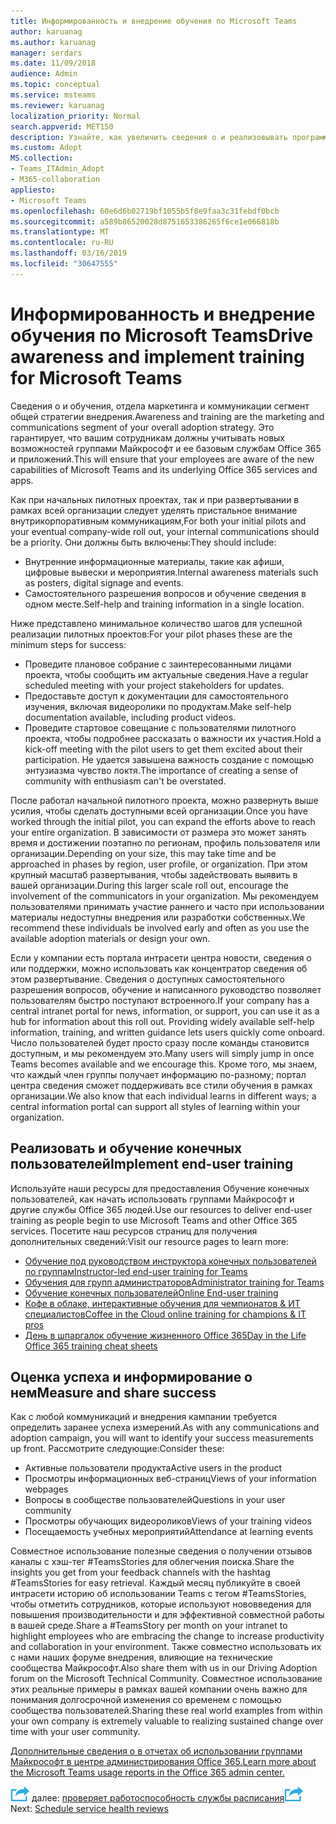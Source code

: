 ```yaml
---
title: Информированность и внедрение обучения по Microsoft Teams
author: karuanag
ms.author: karuanag
manager: serdars
ms.date: 11/09/2018
audience: Admin
ms.topic: conceptual
ms.service: msteams
ms.reviewer: karuanag
localization_priority: Normal
search.appverid: MET150
description: Узнайте, как увеличить сведения о и реализовывать программы обучения для внедрения группами Майкрософт.
ms.custom: Adopt
MS.collection:
- Teams_ITAdmin_Adopt
- M365-collaboration
appliesto:
- Microsoft Teams
ms.openlocfilehash: 60e6d6b02719bf1055b5f8e9faa3c31febdf0bcb
ms.sourcegitcommit: a589b86520028d8751653386265f6ce1e066818b
ms.translationtype: MT
ms.contentlocale: ru-RU
ms.lasthandoff: 03/16/2019
ms.locfileid: "30647555"
---
```

# <a name="drive-awareness-and-implement-training-for-microsoft-teams"></a><span data-ttu-id="3c8b7-103">Информированность и внедрение обучения по Microsoft Teams</span><span class="sxs-lookup"><span data-stu-id="3c8b7-103">Drive awareness and implement training for Microsoft Teams</span></span>

<span data-ttu-id="3c8b7-104">Сведения о и обучения, отдела маркетинга и коммуникации сегмент общей стратегии внедрения.</span><span class="sxs-lookup"><span data-stu-id="3c8b7-104">Awareness and training are the marketing and communications segment of your overall adoption strategy.</span></span> <span data-ttu-id="3c8b7-105">Это гарантирует, что вашим сотрудникам должны учитывать новых возможностей группами Майкрософт и ее базовым службам Office 365 и приложений.</span><span class="sxs-lookup"><span data-stu-id="3c8b7-105">This will ensure that your employees are aware of the new capabilities of Microsoft Teams and its underlying Office 365 services and apps.</span></span>
   
<span data-ttu-id="3c8b7-106">Как при начальных пилотных проектах, так и при развертывании в рамках всей организации следует уделять пристальное внимание внутрикорпоративным коммуникациям,</span><span class="sxs-lookup"><span data-stu-id="3c8b7-106">For both your initial pilots and your eventual company-wide roll out, your internal communications should be a priority.</span></span> <span data-ttu-id="3c8b7-107">Они должны быть включены:</span><span class="sxs-lookup"><span data-stu-id="3c8b7-107">They should include:</span></span>

- <span data-ttu-id="3c8b7-108">Внутренние информационные материалы, такие как афиши, цифровые вывески и мероприятия.</span><span class="sxs-lookup"><span data-stu-id="3c8b7-108">Internal awareness materials such as posters, digital signage and events.</span></span>
- <span data-ttu-id="3c8b7-109">Самостоятельного разрешения вопросов и обучение сведения в одном месте.</span><span class="sxs-lookup"><span data-stu-id="3c8b7-109">Self-help and training information in a single location.</span></span>

<span data-ttu-id="3c8b7-110">Ниже представлено минимальное количество шагов для успешной реализации пилотных проектов:</span><span class="sxs-lookup"><span data-stu-id="3c8b7-110">For your pilot phases these are the minimum steps for success:</span></span>

- <span data-ttu-id="3c8b7-111">Проведите плановое собрание с заинтересованными лицами проекта, чтобы сообщить им актуальные сведения.</span><span class="sxs-lookup"><span data-stu-id="3c8b7-111">Have a regular scheduled meeting with your project stakeholders for updates.</span></span>
- <span data-ttu-id="3c8b7-112">Предоставьте доступ к документации для самостоятельного изучения, включая видеоролики по продуктам.</span><span class="sxs-lookup"><span data-stu-id="3c8b7-112">Make self-help documentation available, including product videos.</span></span>
- <span data-ttu-id="3c8b7-113">Проведите стартовое совещание с пользователями пилотного проекта, чтобы подробнее рассказать о важности их участия.</span><span class="sxs-lookup"><span data-stu-id="3c8b7-113">Hold a kick-off meeting with the pilot users to get them excited about their participation.</span></span> <span data-ttu-id="3c8b7-114">Не удается завышена важность создание с помощью энтузиазма чувство локтя.</span><span class="sxs-lookup"><span data-stu-id="3c8b7-114">The importance of creating a sense of community with enthusiasm can't be overstated.</span></span>

<span data-ttu-id="3c8b7-115">После работал начальной пилотного проекта, можно развернуть выше усилия, чтобы сделать доступными всей организации.</span><span class="sxs-lookup"><span data-stu-id="3c8b7-115">Once you have worked through the initial pilot, you can expand the efforts above to reach your entire organization.</span></span> <span data-ttu-id="3c8b7-116">В зависимости от размера это может занять время и достижении поэтапно по регионам, профиль пользователя или организации.</span><span class="sxs-lookup"><span data-stu-id="3c8b7-116">Depending on your size, this may take time and be approached in phases by region, user profile, or organization.</span></span> <span data-ttu-id="3c8b7-117">При этом крупный масштаб развертывания, чтобы задействовать выявить в вашей организации.</span><span class="sxs-lookup"><span data-stu-id="3c8b7-117">During this larger scale roll out, encourage the involvement of the communicators in your organization.</span></span> <span data-ttu-id="3c8b7-118">Мы рекомендуем пользователями принимать участие раннего и часто при использовании материалы недоступны внедрения или разработки собственных.</span><span class="sxs-lookup"><span data-stu-id="3c8b7-118">We recommend these individuals be involved early and often as you use the available adoption materials or design your own.</span></span>

<span data-ttu-id="3c8b7-119">Если у компании есть портала интрасети центра новости, сведения о или поддержки, можно использовать как концентратор сведения об этом развертывание. Сведения о доступных самостоятельного разрешения вопросов, обучение и написанного руководство позволяет пользователям быстро поступают встроенного.</span><span class="sxs-lookup"><span data-stu-id="3c8b7-119">If your company has a central intranet portal for news, information, or support, you can use it as a hub for information about this roll out. Providing widely available self-help information, training, and written guidance lets users quickly come onboard.</span></span> <span data-ttu-id="3c8b7-120">Число пользователей будет просто сразу после команды становится доступным, и мы рекомендуем это.</span><span class="sxs-lookup"><span data-stu-id="3c8b7-120">Many users will simply jump in once Teams becomes available and we encourage this.</span></span> <span data-ttu-id="3c8b7-121">Кроме того, мы знаем, что каждый член группы получает информацию по-разному; портал центра сведения сможет поддерживать все стили обучения в рамках организации.</span><span class="sxs-lookup"><span data-stu-id="3c8b7-121">We also know that each individual learns in different ways; a central information portal can support all styles of learning within your organization.</span></span>

## <a name="implement-end-user-training"></a><span data-ttu-id="3c8b7-122">Реализовать и обучение конечных пользователей</span><span class="sxs-lookup"><span data-stu-id="3c8b7-122">Implement end-user training</span></span>

<span data-ttu-id="3c8b7-123">Используйте наши ресурсы для предоставления Обучение конечных пользователей, как начать использовать группами Майкрософт и другие службы Office 365 людей.</span><span class="sxs-lookup"><span data-stu-id="3c8b7-123">Use our resources to deliver end-user training as people begin to use Microsoft Teams and other Office 365 services.</span></span> <span data-ttu-id="3c8b7-124">Посетите наш ресурсов страниц для получения дополнительных сведений:</span><span class="sxs-lookup"><span data-stu-id="3c8b7-124">Visit our resource pages to learn more:</span></span>

- [<span data-ttu-id="3c8b7-125">Обучение под руководством инструктора конечных пользователей по группам</span><span class="sxs-lookup"><span data-stu-id="3c8b7-125">Instructor-led end-user training for Teams</span></span>](instructor-led-training-teams-landing-page.md)
- [<span data-ttu-id="3c8b7-126">Обучения для групп администраторов</span><span class="sxs-lookup"><span data-stu-id="3c8b7-126">Administrator training for Teams</span></span>](itadmin-readiness.md)
- [<span data-ttu-id="3c8b7-127">Обучение конечных пользователей</span><span class="sxs-lookup"><span data-stu-id="3c8b7-127">Online End-user training</span></span>](enduser-training.md)
- [<span data-ttu-id="3c8b7-128">Кофе в облаке, интерактивные обучения для чемпионатов & ИТ специалистов</span><span class="sxs-lookup"><span data-stu-id="3c8b7-128">Coffee in the Cloud online training for champions & IT pros</span></span>](https://aka.ms/CoffeeintheCloud) 
- [<span data-ttu-id="3c8b7-129">День в шпаргалок обучение жизненного Office 365</span><span class="sxs-lookup"><span data-stu-id="3c8b7-129">Day in the Life Office 365 training cheat sheets</span></span>](https://aka.ms/O365AdoptionTools)

## <a name="measure-and-share-success"></a><span data-ttu-id="3c8b7-130">Оценка успеха и информирование о нем</span><span class="sxs-lookup"><span data-stu-id="3c8b7-130">Measure and share success</span></span>

<span data-ttu-id="3c8b7-131">Как с любой коммуникаций и внедрения кампании требуется определить заранее успеха измерений.</span><span class="sxs-lookup"><span data-stu-id="3c8b7-131">As with any communications and adoption campaign, you will want to identify your success measurements up front.</span></span> <span data-ttu-id="3c8b7-132">Рассмотрите следующие:</span><span class="sxs-lookup"><span data-stu-id="3c8b7-132">Consider these:</span></span>

- <span data-ttu-id="3c8b7-133">Активные пользователи продукта</span><span class="sxs-lookup"><span data-stu-id="3c8b7-133">Active users in the product</span></span>
- <span data-ttu-id="3c8b7-134">Просмотры информационных веб-страниц</span><span class="sxs-lookup"><span data-stu-id="3c8b7-134">Views of your information webpages</span></span>
- <span data-ttu-id="3c8b7-135">Вопросы в сообществе пользователей</span><span class="sxs-lookup"><span data-stu-id="3c8b7-135">Questions in your user community</span></span>
- <span data-ttu-id="3c8b7-136">Просмотры обучающих видеороликов</span><span class="sxs-lookup"><span data-stu-id="3c8b7-136">Views of your training videos</span></span>
- <span data-ttu-id="3c8b7-137">Посещаемость учебных мероприятий</span><span class="sxs-lookup"><span data-stu-id="3c8b7-137">Attendance at learning events</span></span>

<span data-ttu-id="3c8b7-138">Совместное использование полезные сведения о получении отзывов каналы с хэш-тег #TeamsStories для облегчения поиска.</span><span class="sxs-lookup"><span data-stu-id="3c8b7-138">Share the insights you get from your feedback channels with the hashtag #TeamsStories for easy retrieval.</span></span> <span data-ttu-id="3c8b7-139">Каждый месяц публикуйте в своей интрасети историю об использовании Teams с тегом #TeamsStories, чтобы отметить сотрудников, которые используют нововведения для повышения производительности и для эффективной совместной работы в вашей среде.</span><span class="sxs-lookup"><span data-stu-id="3c8b7-139">Share a #TeamsStory per month on your intranet to highlight employees who are embracing the change to increase productivity and collaboration in your environment.</span></span> <span data-ttu-id="3c8b7-140">Также совместно использовать их с нами наших форуме внедрения, влияющие на технические сообщества Майкрософт.</span><span class="sxs-lookup"><span data-stu-id="3c8b7-140">Also share them with us in our Driving Adoption forum on the Microsoft Technical Community.</span></span> <span data-ttu-id="3c8b7-141">Совместное использование этих реальные примеры в рамках вашей компании очень важно для понимания долгосрочной изменения со временем с помощью сообщества пользователей.</span><span class="sxs-lookup"><span data-stu-id="3c8b7-141">Sharing these real world examples from within your own company is extremely valuable to realizing sustained change over time with your user community.</span></span>

[<span data-ttu-id="3c8b7-142">Дополнительные сведения о в отчетах об использовании группами Майкрософт в центре администрирования Office 365.</span><span class="sxs-lookup"><span data-stu-id="3c8b7-142">Learn more about the Microsoft Teams usage reports in the Office 365 admin center.</span></span>](teams-activity-reports.md)

<span data-ttu-id="3c8b7-143">![Далее действия значок](media/teams-adoption-next-icon.png) далее: [проверяет работоспособность службы расписания](teams-adoption-schedule-service-health-reviews.md)</span><span class="sxs-lookup"><span data-stu-id="3c8b7-143">![Next Steps icon](media/teams-adoption-next-icon.png) Next: [Schedule service health reviews](teams-adoption-schedule-service-health-reviews.md)</span></span>